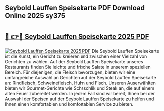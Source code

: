 ## Seybold Lauffen Speisekarte PDF Download Online 2025 sy375

# <h2><a href="http://gc8g08.nevu.top/?p=Seybold+Lauffen+Speisekarte">🔗 👉🔴 Seybold Lauffen Speisekarte 2025 PDF</a></h2>

[![Seybold Lauffen Speisekarte 2025 PDF](https://i.imgur.com/dBaPXMq.png)](http://gc8g08.nevu.top/?p=Seybold+Lauffen+Speisekarte)
Die Seybold Lauffen Speisekarte ist die Kunst, ein Gericht zu kreieren und zwischen einer Vielzahl von Gerichten zu wählen. Auf der Seybold Lauffen Speisekarte unseres Restaurants finden Sie leichte und frische Salate in unserem speziellen Bereich. Für diejenigen, die Fleisch bevorzugen, bieten wir eine umfangreiche Auswahl an Gerichten auf der Seybold Lauffen Speisekarte an: Rindfleisch, Schweinefleisch, Huhn und Fisch. Unseren Auserwählten bieten wir Gourmet-Gerichte wie Schaschlik und Steak an, die auf einem alten Feuer zubereitet werden. In jedem Fall sind wir bereit, Ihnen bei der Auswahl der Speisen auf der Seybold Lauffen Speisekarte zu helfen und Ihnen einen komfortablen und komfortablen Service zu bieten.
